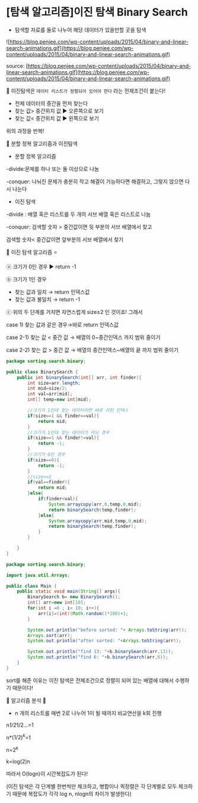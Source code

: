# [탐색 알고리즘]이진 탐색 Binary Search

- 탐색할 자료를 둘로 나누어 해당 데이터가 있을만할 곳을 탐색

![https://blog.penjee.com/wp-content/uploads/2015/04/binary-and-linear-search-animations.gif](https://blog.penjee.com/wp-content/uploads/2015/04/binary-and-linear-search-animations.gif)

source: [https://blog.penjee.com/wp-content/uploads/2015/04/binary-and-linear-search-animations.gif](https://blog.penjee.com/wp-content/uploads/2015/04/binary-and-linear-search-animations.gif)

🌟 이진탐색은 `데이터 리스트가 정렬되어 있어야 한다` 라는 전제조건이 붙는다!

- 전체 데이터의 중간을 먼저 찾는다
- 찾는 값> 중간위치 값 ▶️ 오른쪽으로 보기
- 찾는 값< 중간위치 값 ▶️ 왼쪽으로 보기

위의 과정을 반복!

🌟 분할 정복 알고리즘과 이진탐색

- 분할 정복 알고리즘

-divide:문제를 하나 또는 둘 이상으로 나눔

-conquer: 나눠진 문제가 충분히 작고 해결이 가능하다면 해결하고, 그렇지 않으면 다시 나눈다

- 이진 탐색

-divide : 배열 혹은 리스트를 두 개의 서브 배열 혹은 리스트로 나눔

-conquer: 검색할 숫자 > 중간값이면 뒷 부분의 서브 배열에서 찾고

검색할 숫자< 중간값이면 앞부분의 서브 배열에서 찾기

🌟 이진 탐색 알고리즘 ⭐

ⓐ 크기가 0인 경우 ▶️ return -1

ⓑ 크기가 1인 경우

- 찾는 값과 일치 → return 인덱스값
- 찾는 값과 불일치 → return -1

ⓒ 위의 두 단계를 거치면 자연스럽게 size≥2 인 것이죠! 그래서 

case 1) 찾는 값과 같은 경우→바로 return 인덱스값

case 2-1) 찾는 값 < 중간 값 → 배열의 0~중간인덱스 까지 범위 줄이기

case 2-2) 찾는 값 > 중간 값 → 배열의 중간인덱스~배열의 끝 까지 범위 줄이기

```java
package sorting.search.binary;

public class BinarySearch {
    public int binarySearch(int[] arr, int finder){
        int size=arr.length;
        int mid=size/2;
        int val=arr[mid];
        int[] temp=new int[mid];

        //크기가 1인데 찾는 데이터라면 바로 리턴 인덱스
        if(size==1 && finder==val){
            return mid;
        }
        //크기가 1인데 찾는 데이터가 아닌 경우
        if(size==1 && finder!=val){
            return -1;
        }
        //크기가 0인 경우
        if(size==0){
            return -1;
        }
        //size>=2
        if(val==finder){
            return mid;
        }else{
            if(finder<val){
                System.arraycopy(arr,0,temp,0,mid);
                return binarySearch(temp,finder);
            }else{
                System.arraycopy(arr,mid,temp,0,mid);
                return binarySearch(temp,finder);
            }
        }

    }
}
```

```java
package sorting.search.binary;

import java.util.Arrays;

public class Main {
    public static void main(String[] args){
        BinarySearch b= new BinarySearch();
        int[] arr=new int[10];
        for(int i =0 ; i< 10; i++){
            arr[i]=(int)(Math.random()*100)+1;
        }

        System.out.println("before sorted: "+ Arrays.toString(arr));
        Arrays.sort(arr);
        System.out.println("after sorted: "+Arrays.toString(arr));

        System.out.println("find 13: "+b.binarySearch(arr,13));
        System.out.println("find 6: "+b.binarySearch(arr,6));
    }
}
```

sort를 해준 이유는 이진 탐색은 전제조건으로 정렬이 되어 있는 배열에 대해서 수행하기 때문이다!

📌 알고리즘 분석 📌

- n 개의 리스트를 매번 2로 나누어 1이 될 때까지 비교연산을 k회 진행

n*1/2*1/2...=1

n*$(1/2)^k$=1

n=$2^k$

k=log(2)n

따라서 O(logn)이 시간복잡도가 된다!

(이진 탐색은 각 단계별 한번씩만 체크하고, 병합이나 퀵정렬은 각 단계별로 모두 체크하기 때문에 복잡도가 각각 log n, nlogn의 차이가 발생한다)